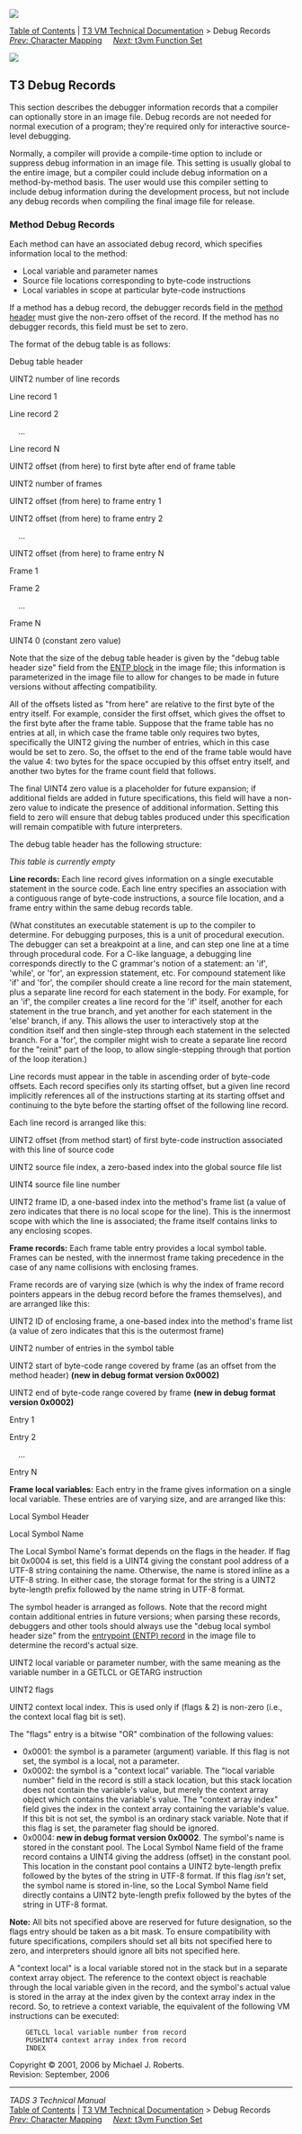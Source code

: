 ![](../topbar.jpg)

[Table of Contents](../toc.htm) \| [T3 VM Technical
Documentation](../t3spec.htm) \> Debug Records  
[*Prev:* Character Mapping](charmap.htm)     [*Next:* t3vm Function
Set](fnset_t3.htm)    

![](t3logo.gif)

  
  

## T3 Debug Records

This section describes the debugger information records that a compiler
can optionally store in an image file. Debug records are not needed for
normal execution of a program; they're required only for interactive
source-level debugging.

Normally, a compiler will provide a compile-time option to include or
suppress debug information in an image file. This setting is usually
global to the entire image, but a compiler could include debug
information on a method-by-method basis. The user would use this
compiler setting to include debug information during the development
process, but not include any debug records when compiling the final
image file for release.

### Method Debug Records

Each method can have an associated debug record, which specifies
information local to the method:

- Local variable and parameter names
- Source file locations corresponding to byte-code instructions
- Local variables in scope at particular byte-code instructions

If a method has a debug record, the debugger records field in the
[method header](model.htm#methods) must give the non-zero offset of the
record. If the method has no debugger records, this field must be set to
zero.

The format of the debug table is as follows:

Debug table header

UINT2 number of line records

Line record 1

Line record 2

  
    ...  
  

Line record N

UINT2 offset (from here) to first byte after end of frame table

UINT2 number of frames

UINT2 offset (from here) to frame entry 1

UINT2 offset (from here) to frame entry 2

  
    ...  
  

UINT2 offset (from here) to frame entry N

Frame 1

Frame 2

  
    ...  
  

Frame N

UINT4 0 (constant zero value)

Note that the size of the debug table header is given by the "debug
table header size" field from the [ENTP block](format.htm#BlockENTP) in
the image file; this information is parameterized in the image file to
allow for changes to be made in future versions without affecting
compatibility.

All of the offsets listed as "from here" are relative to the first byte
of the entry itself. For example, consider the first offset, which gives
the offset to the first byte after the frame table. Suppose that the
frame table has no entries at all, in which case the frame table only
requires two bytes, specifically the UINT2 giving the number of entries,
which in this case would be set to zero. So, the offset to the end of
the frame table would have the value 4: two bytes for the space occupied
by this offset entry itself, and another two bytes for the frame count
field that follows.

The final UINT4 zero value is a placeholder for future expansion; if
additional fields are added in future specifications, this field will
have a non-zero value to indicate the presence of additional
information. Setting this field to zero will ensure that debug tables
produced under this specification will remain compatible with future
interpreters.

The debug table header has the following structure:

*This table is currently empty*

**Line records:** Each line record gives information on a single
executable statement in the source code. Each line entry specifies an
association with a contiguous range of byte-code instructions, a source
file location, and a frame entry within the same debug records table.

(What constitutes an executable statement is up to the compiler to
determine. For debugging purposes, this is a unit of procedural
execution. The debugger can set a breakpoint at a line, and can step one
line at a time through procedural code. For a C-like language, a
debugging line corresponds directly to the C grammar's notion of a
statement: an 'if', 'while', or 'for', an expression statement, etc. For
compound statement like 'if' and 'for', the compiler should create a
line record for the main statement, plus a separate line record for each
statement in the body. For example, for an 'if', the compiler creates a
line record for the 'if' itself, another for each statement in the true
branch, and yet another for each statement in the 'else' branch, if any.
This allows the user to interactively stop at the condition itself and
then single-step through each statement in the selected branch. For a
'for', the compiler might wish to create a separate line record for the
"reinit" part of the loop, to allow single-stepping through that portion
of the loop iteration.)

Line records must appear in the table in ascending order of byte-code
offsets. Each record specifies only its starting offset, but a given
line record implicitly references all of the instructions starting at
its starting offset and continuing to the byte before the starting
offset of the following line record.

Each line record is arranged like this:

UINT2 offset (from method start) of first byte-code instruction
associated with this line of source code

UINT2 source file index, a zero-based index into the global source file
list

UINT4 source file line number

UINT2 frame ID, a one-based index into the method's frame list (a value
of zero indicates that there is no local scope for the line). This is
the innermost scope with which the line is associated; the frame itself
contains links to any enclosing scopes.

**Frame records:** Each frame table entry provides a local symbol table.
Frames can be nested, with the innermost frame taking precedence in the
case of any name collisions with enclosing frames.

Frame records are of varying size (which is why the index of frame
record pointers appears in the debug record before the frames
themselves), and are arranged like this:

UINT2 ID of enclosing frame, a one-based index into the method's frame
list (a value of zero indicates that this is the outermost frame)

UINT2 number of entries in the symbol table

UINT2 start of byte-code range covered by frame (as an offset from the
method header) **(new in debug format version 0x0002)**

UINT2 end of byte-code range covered by frame **(new in debug format
version 0x0002)**

Entry 1

Entry 2

  
    ...  
  

Entry N

**Frame local variables:** Each entry in the frame gives information on
a single local variable. These entries are of varying size, and are
arranged like this:

Local Symbol Header

Local Symbol Name

The Local Symbol Name's format depends on the flags in the header. If
flag bit 0x0004 is set, this field is a UINT4 giving the constant pool
address of a UTF-8 string containing the name. Otherwise, the name is
stored inline as a UTF-8 string. In either case, the storage format for
the string is a UINT2 byte-length prefix followed by the name string in
UTF-8 format.

The symbol header is arranged as follows. Note that the record might
contain additional entries in future versions; when parsing these
records, debuggers and other tools should always use the "debug local
symbol header size" from the [entrypoint (ENTP)
record](format.htm#BlockENTP) in the image file to determine the
record's actual size.

UINT2 local variable or parameter number, with the same meaning as the
variable number in a GETLCL or GETARG instruction

UINT2 flags

UINT2 context local index. This is used only if (flags & 2) is non-zero
(i.e., the context local flag bit is set).

The "flags" entry is a bitwise "OR" combination of the following values:

- 0x0001: the symbol is a parameter (argument) variable. If this flag is
  not set, the symbol is a local, not a parameter.
- 0x0002: the symbol is a "context local" variable. The "local variable
  number" field in the record is still a stack location, but this stack
  location does not contain the variable's value, but merely the context
  array object which contains the variable's value. The "context array
  index" field gives the index in the context array containing the
  variable's value. If this bit is not set, the symbol is an ordinary
  stack variable. Note that if this flag is set, the parameter flag
  should be ignored.
- 0x0004: **new in debug format version 0x0002**. The symbol's name is
  stored in the constant pool. The Local Symbol Name field of the frame
  record contains a UINT4 giving the address (offset) in the constant
  pool. This location in the constant pool contains a UINT2 byte-length
  prefix followed by the bytes of the string in UTF-8 format. If this
  flag *isn't* set, the symbol name is stored in-line, so the Local
  Symbol Name field directly contains a UINT2 byte-length prefix
  followed by the bytes of the string in UTF-8 format.

**Note:** All bits not specified above are reserved for future
designation, so the flags entry should be taken as a bit mask. To ensure
compatibility with future specifications, compilers should set all bits
not specified here to zero, and interpreters should ignore all bits not
specified here.

A "context local" is a local variable stored not in the stack but in a
separate context array object. The reference to the context object is
reachable through the local variable given in the record, and the
symbol's actual value is stored in the array at the index given by the
context array index in the record. So, to retrieve a context variable,
the equivalent of the following VM instructions can be executed:

        GETLCL local variable number from record
        PUSHINT4 context array index from record
        INDEX

Copyright © 2001, 2006 by Michael J. Roberts.  
Revision: September, 2006

------------------------------------------------------------------------

*TADS 3 Technical Manual*  
[Table of Contents](../toc.htm) \| [T3 VM Technical
Documentation](../t3spec.htm) \> Debug Records  
[*Prev:* Character Mapping](charmap.htm)     [*Next:* t3vm Function
Set](fnset_t3.htm)    
